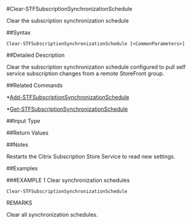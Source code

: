 #Clear-STFSubscriptionSynchronizationSchedule
Clear the subscription synchronization schedule
##Syntax
```Clear-STFSubscriptionSynchronizationSchedule [<CommonParameters>]
```
##Detailed Description
Clear the subscription synchronization schedule configured to pull self service subscription changes from a remote StoreFront group.
##Related Commands
*[Add-STFSubscriptionSynchronizationSchedule](Add-STFSubscriptionSynchronizationSchedule)
*[Get-STFSubscriptionSynchronizationSchedule](Get-STFSubscriptionSynchronizationSchedule)
##Input Type
##Return Values
##Notes
Restarts the Citrix Subscription Store Service to read new settings.
##Examples
###EXAMPLE 1 Clear synchronization schedules
```Clear-STFSubscriptionSynchronizationSchedule
```
REMARKS
Clear all synchronization schedules.

